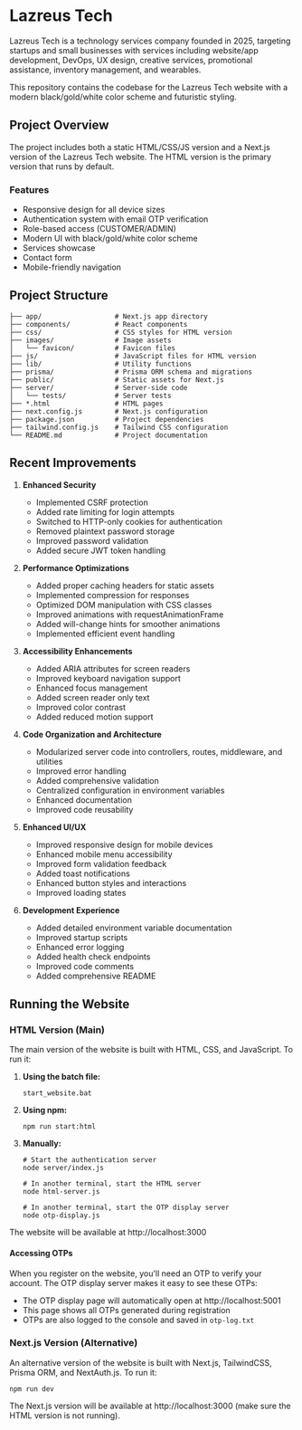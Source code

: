 # Lazreus Tech

Lazreus Tech is a technology services company founded in 2025, targeting startups and small businesses with services including website/app development, DevOps, UX design, creative services, promotional assistance, inventory management, and wearables.

This repository contains the codebase for the Lazreus Tech website with a modern black/gold/white color scheme and futuristic styling.

## Project Overview

The project includes both a static HTML/CSS/JS version and a Next.js version of the Lazreus Tech website. The HTML version is the primary version that runs by default.

### Features

- Responsive design for all device sizes
- Authentication system with email OTP verification
- Role-based access (CUSTOMER/ADMIN)
- Modern UI with black/gold/white color scheme
- Services showcase
- Contact form
- Mobile-friendly navigation

## Project Structure

```
├── app/                  # Next.js app directory
├── components/           # React components
├── css/                  # CSS styles for HTML version
├── images/               # Image assets
│   └── favicon/          # Favicon files
├── js/                   # JavaScript files for HTML version
├── lib/                  # Utility functions
├── prisma/               # Prisma ORM schema and migrations
├── public/               # Static assets for Next.js
├── server/               # Server-side code
│   └── tests/            # Server tests
├── *.html                # HTML pages
├── next.config.js        # Next.js configuration
├── package.json          # Project dependencies
├── tailwind.config.js    # Tailwind CSS configuration
└── README.md             # Project documentation
```

## Recent Improvements

1. **Enhanced Security**

   - Implemented CSRF protection
   - Added rate limiting for login attempts
   - Switched to HTTP-only cookies for authentication
   - Removed plaintext password storage
   - Improved password validation
   - Added secure JWT token handling

2. **Performance Optimizations**

   - Added proper caching headers for static assets
   - Implemented compression for responses
   - Optimized DOM manipulation with CSS classes
   - Improved animations with requestAnimationFrame
   - Added will-change hints for smoother animations
   - Implemented efficient event handling

3. **Accessibility Enhancements**

   - Added ARIA attributes for screen readers
   - Improved keyboard navigation support
   - Enhanced focus management
   - Added screen reader only text
   - Improved color contrast
   - Added reduced motion support

4. **Code Organization and Architecture**

   - Modularized server code into controllers, routes, middleware, and utilities
   - Improved error handling
   - Added comprehensive validation
   - Centralized configuration in environment variables
   - Enhanced documentation
   - Improved code reusability

5. **Enhanced UI/UX**

   - Improved responsive design for mobile devices
   - Enhanced mobile menu accessibility
   - Improved form validation feedback
   - Added toast notifications
   - Enhanced button styles and interactions
   - Improved loading states

6. **Development Experience**
   - Added detailed environment variable documentation
   - Improved startup scripts
   - Enhanced error logging
   - Added health check endpoints
   - Improved code comments
   - Added comprehensive README

## Running the Website

### HTML Version (Main)

The main version of the website is built with HTML, CSS, and JavaScript. To run it:

1. **Using the batch file:**

   ```
   start_website.bat
   ```

2. **Using npm:**

   ```
   npm run start:html
   ```

3. **Manually:**

   ```
   # Start the authentication server
   node server/index.js

   # In another terminal, start the HTML server
   node html-server.js

   # In another terminal, start the OTP display server
   node otp-display.js
   ```

The website will be available at http://localhost:3000

#### Accessing OTPs

When you register on the website, you'll need an OTP to verify your account. The OTP display server makes it easy to see these OTPs:

- The OTP display page will automatically open at http://localhost:5001
- This page shows all OTPs generated during registration
- OTPs are also logged to the console and saved in `otp-log.txt`

### Next.js Version (Alternative)

An alternative version of the website is built with Next.js, TailwindCSS, Prisma ORM, and NextAuth.js. To run it:

```
npm run dev
```

The Next.js version will be available at http://localhost:3000 (make sure the HTML version is not running).
